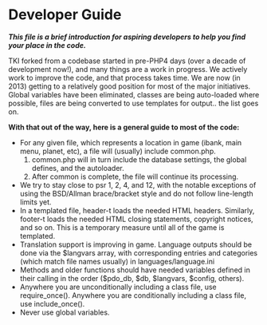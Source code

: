 # Developer Guide

_**This file is a brief introduction for aspiring developers to help you find your place in the code.**_

TKI forked from a codebase started in pre-PHP4 days (over a decade of development now!), and many things are a work in 
progress. We actively work to improve the code, and that process takes time. We are now (in 2013) getting to a 
relatively good position for most of the major initiatives. Global variables have been eliminated, classes are being 
auto-loaded where possible, files are being converted to use templates for output.. the list goes on.

**With that out of the way, here is a general guide to most of the code:**

- For any given file, which represents a location in game (ibank, main menu, planet, etc), a file will (usually)
  include common.php.
    1. common.php will in turn include the database settings, the global defines, and the autoloader.
    2. After common is complete, the file will continue its processing. 
- We try to stay close to psr 1, 2, 4, and 12, with the notable exceptions of using the BSD/Allman
  brace/bracket style and do not follow line-length limits yet.
- In a templated file, header-t loads the needed HTML headers. Similarly, footer-t loads the needed HTML closing
  statements, copyright notices, and so on. This is a temporary measure until all of the game is templated.
- Translation support is improving in game. Language outputs should be done via the $langvars array, with
  corresponding entries and categories (which match file names usually) in languages/language.ini
- Methods and older functions should have needed variables defined in their calling in the 
  order ($pdo_db, $db, $langvars, $config, others).
- Anywhere you are unconditionally including a class file, use require_once(). Anywhere you are conditionally 
  including a class file, use include_once().
- Never use global variables.
